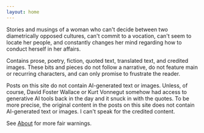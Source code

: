 ```yaml
---
layout: home
---
```

Stories and musings of a woman who can't decide between two diametrically opposed cultures, can't commit to a vocation, can't seem to locate her people, and constantly changes her mind regarding how to conduct herself in her affairs.

Contains prose, poetry, fiction, quoted text, translated text, and credited images. These bits and pieces do not follow a narrative, do not feature main or recurring characters, and can only promise to frustrate the reader.

Posts on this site do not contain AI-generated text or images. Unless, of course, David Foster Wallace or Kurt Vonnegut somehow had access to generative AI tools back in the day and it snuck in with the quotes. To be more precise, the original content in the posts on this site does not contain AI-generated text or images. I can't speak for the credited content.

See [About](https://olivecarambola.github.io/logbook/about/) for more fair warnings.
